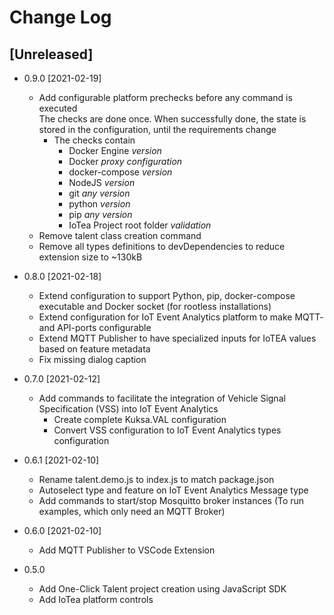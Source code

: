 <!---
  Copyright (c) 2021 Bosch.IO GmbH

  This Source Code Form is subject to the terms of the Mozilla Public
  License, v. 2.0. If a copy of the MPL was not distributed with this
  file, You can obtain one at https://mozilla.org/MPL/2.0/.

  SPDX-License-Identifier: MPL-2.0
-->

# Change Log

## [Unreleased]

- 0.9.0 [2021-02-19]
  - Add configurable platform prechecks before any command is executed<br>
    The checks are done once. When successfully done, the state is stored in the configuration, until the requirements change
    - The checks contain
      - Docker Engine _version_
      - Docker _proxy configuration_
      - docker-compose _version_
      - NodeJS _version_
      - git _any version_
      - python _version_
      - pip _any version_
      - IoTea Project root folder _validation_
  - Remove talent class creation command
  - Remove all types definitions to devDependencies to reduce extension size to ~130kB

- 0.8.0 [2021-02-18]
  - Extend configuration to support Python, pip, docker-compose executable and Docker socket (for rootless installations)
  - Extend configuration for IoT Event Analytics platform to make MQTT- and API-ports configurable
  - Extend MQTT Publisher to have specialized inputs for IoTEA values based on feature metadata
  - Fix missing dialog caption

- 0.7.0 [2021-02-12]
  - Add commands to facilitate the integration of Vehicle Signal Specification (VSS) into IoT Event Analytics
    - Create complete Kuksa.VAL configuration
    - Convert VSS configuration to IoT Event Analytics types configuration

- 0.6.1 [2021-02-10]
  - Rename talent.demo.js to index.js to match package.json
  - Autoselect type and feature on IoT Event Analytics Message type
  - Add commands to start/stop Mosquitto broker instances (To run examples, which only need an MQTT Broker)

- 0.6.0 [2021-02-10]
  - Add MQTT Publisher to VSCode Extension

- 0.5.0
  - Add One-Click Talent project creation using JavaScript SDK
  - Add IoTea platform controls
